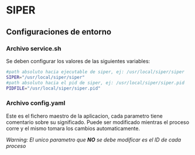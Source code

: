 # SIPER

## Configuraciones de entorno

### Archivo service.sh

Se deben configurar los valores de las siguientes variables:

```bash
#path absoluto hacia ejecutable de siper, ej: /usr/local/siper/siper
SIPER="/usr/local/siper/siper"
#path absoluto hacia el pid de siper, ej: /usr/local/siper/siper.pid
PIDFILE="/usr/local/siper/siper.pid"
```

### Archivo config.yaml

Este es el fichero maestro de la aplicacion, cada parametro tiene comentario sobre su significado.
Puede ser modificado mientras el proceso corre y el mismo tomara los cambios automaticamente.

_Warning: El unico parametro que **NO** se debe modificar es el ID de cada proceso_
